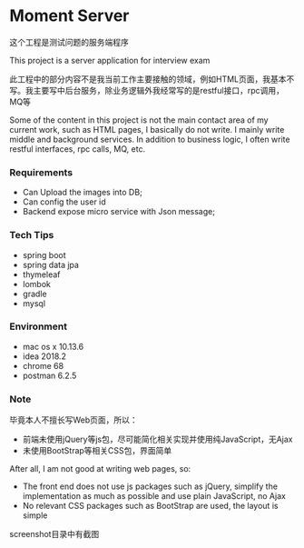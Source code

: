 # Moment Server

这个工程是测试问题的服务端程序

This project is a server application for interview exam

此工程中的部分内容不是我当前工作主要接触的领域，例如HTML页面，我基本不写。我主要写中后台服务，除业务逻辑外我经常写的是restful接口，rpc调用，MQ等

Some of the content in this project is not the main contact area of my current work, such as HTML pages, I basically do not write. I mainly write middle and background services. In addition to business logic, I often write restful interfaces, rpc calls, MQ, etc.

### Requirements

- Can Upload the images into DB;
- Can config the user id
- Backend expose micro service with Json message;

### Tech Tips
- spring boot
- spring data jpa
- thymeleaf
- lombok
- gradle
- mysql

### Environment
- mac os x 10.13.6
- idea 2018.2
- chrome 68
- postman 6.2.5

### Note
毕竟本人不擅长写Web页面，所以：
- 前端未使用jQuery等js包，尽可能简化相关实现并使用纯JavaScript，无Ajax
- 未使用BootStrap等相关CSS包，界面简单

After all, I am not good at writing web pages, so:
- The front end does not use js packages such as jQuery, simplify the implementation as much as possible and use plain JavaScript, no Ajax
- No relevant CSS packages such as BootStrap are used, the layout is simple

screenshot目录中有截图
